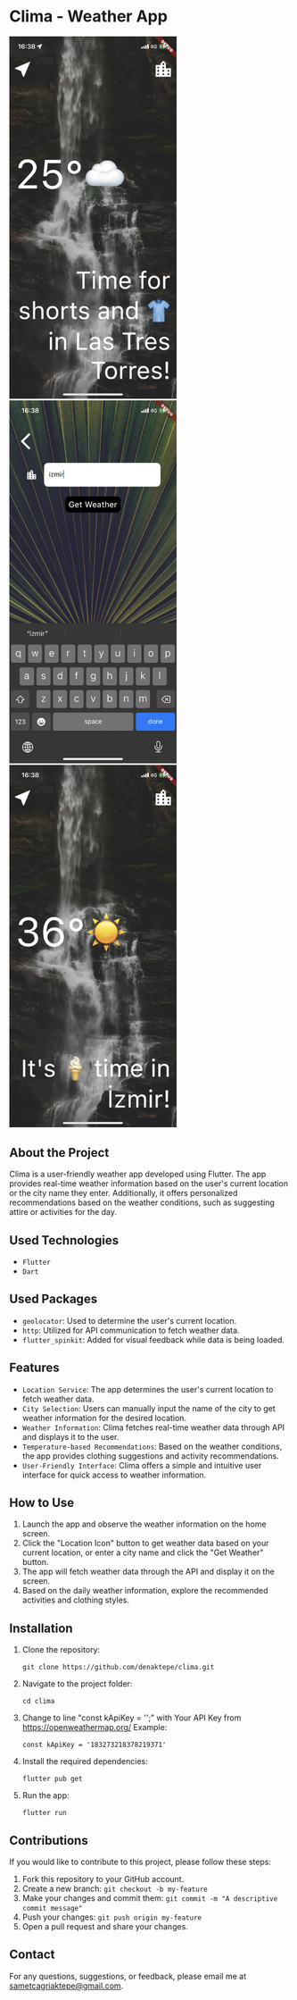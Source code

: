 # Clima - Weather App

<p>
  <img src="./screenshots/location-screen-1.PNG" alt="Location Screen 1" width="300">
  <img src="./screenshots/city-screen.PNG" alt="City Screen" width="300">
  <img src="./screenshots/location-screen-2.PNG" alt="Location Screen 2" width="300">
</p>

## About the Project

Clima is a user-friendly weather app developed using Flutter. The app provides real-time weather information based on the user's current location or the city name they enter. Additionally, it offers personalized recommendations based on the weather conditions, such as suggesting attire or activities for the day.

## Used Technologies

- `Flutter`
- `Dart`

## Used Packages

- `geolocator`: Used to determine the user's current location.
- `http`: Utilized for API communication to fetch weather data.
- `flutter_spinkit`: Added for visual feedback while data is being loaded.

## Features

- `Location Service`: The app determines the user's current location to fetch weather data.
- `City Selection`: Users can manually input the name of the city to get weather information for the desired location.
- `Weather Information`: Clima fetches real-time weather data through API and displays it to the user.
- `Temperature-based Recommendations`: Based on the weather conditions, the app provides clothing suggestions and activity recommendations.
- `User-Friendly Interface`: Clima offers a simple and intuitive user interface for quick access to weather information.

## How to Use

1. Launch the app and observe the weather information on the home screen.
2. Click the "Location Icon" button to get weather data based on your current location, or enter a city name and click the "Get Weather" button.
3. The app will fetch weather data through the API and display it on the screen.
4. Based on the daily weather information, explore the recommended activities and clothing styles.

## Installation

1. Clone the repository:
   ```
   git clone https://github.com/denaktepe/clima.git
   ```

2. Navigate to the project folder:
   ```
   cd clima
   ```
3. Change to line "const kApiKey = '';" with Your API Key from https://openweathermap.org/
   Example:
   ```
   const kApiKey = '183273218378219371'
   ```

5. Install the required dependencies:
   ```
   flutter pub get
   ```

6. Run the app:
   ```
   flutter run
   ```

## Contributions

If you would like to contribute to this project, please follow these steps:

1. Fork this repository to your GitHub account.
2. Create a new branch: `git checkout -b my-feature`
3. Make your changes and commit them: `git commit -m "A descriptive commit message"`
4. Push your changes: `git push origin my-feature`
5. Open a pull request and share your changes.

## Contact

For any questions, suggestions, or feedback, please email me at sametcagriaktepe@gmail.com.


   

